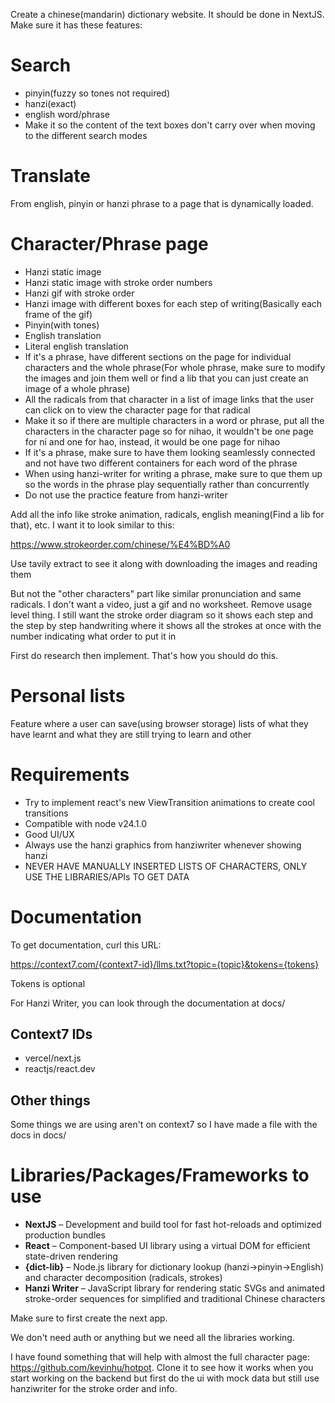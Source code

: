 Create a chinese(mandarin) dictionary website. It should be done in NextJS. Make sure it has these features:

# Search
* pinyin(fuzzy so tones not required)
* hanzi(exact)
* english word/phrase
* Make it so the content of the text boxes don't carry over when moving to the different search modes

# Translate
From english, pinyin or hanzi phrase to a page that is dynamically loaded.

# Character/Phrase page
* Hanzi static image
* Hanzi static image with stroke order numbers
* Hanzi gif with stroke order
* Hanzi image with different boxes for each step of writing(Basically each frame of the gif)
* Pinyin(with tones)
* English translation
* Literal english translation
* If it's a phrase, have different sections on the page for individual characters and the whole phrase(For whole phrase, make sure to modify the images and join them well or find a lib that you can just create an image of a whole phrase)
* All the radicals from that character in a list of image links that the user can click on to view the character page for that radical
* Make it so if there are multiple characters in a word or phrase, put all the characters in the character page so for nihao, it wouldn't be one page for ni and one for hao, instead, it would be one page for nihao
* If it's a phrase, make sure to have them looking seamlessly connected and not have two different containers for each word of the phrase
* When using hanzi-writer for writing a phrase, make sure to que them up so the words in the phrase play sequentially rather than concurrently
* Do not use the practice feature from hanzi-writer

Add all the info like stroke animation, radicals, english meaning(Find a lib for that), etc. I want it to look similar to this:

https://www.strokeorder.com/chinese/%E4%BD%A0

Use tavily extract to see it along with downloading the images and reading them

But not the "other characters" part like similar pronunciation and same radicals. I don't want a video, just a gif and no worksheet. Remove usage level thing. I still want the stroke order diagram so it shows each step and the step by step handwriting where it shows all the strokes at once with the number indicating what order to put it in

First do research then implement. That's how you should do this. 

# Personal lists
Feature where a user can save(using browser storage) lists of what they have learnt and what they are still trying to learn and other

# Requirements
* Try to implement react's new ViewTransition animations to create cool transitions
* Compatible with node v24.1.0
* Good UI/UX
* Always use the hanzi graphics from hanziwriter whenever showing hanzi
* NEVER HAVE MANUALLY INSERTED LISTS OF CHARACTERS, ONLY USE THE LIBRARIES/APIs TO GET DATA

# Documentation
To get documentation, curl this URL:

https://context7.com/{context7-id}/llms.txt?topic={topic}&tokens={tokens}

Tokens is optional

For Hanzi Writer, you can look through the documentation at docs/

## Context7 IDs
* vercel/next.js
* reactjs/react.dev

## Other things
Some things we are using aren't on context7 so I have made a file with the docs in docs/

# Libraries/Packages/Frameworks to use
- **NextJS** – Development and build tool for fast hot-reloads and optimized production bundles
- **React** – Component-based UI library using a virtual DOM for efficient state-driven rendering
- **{dict-lib}** – Node.js library for dictionary lookup (hanzi→pinyin→English) and character decomposition (radicals, strokes)
- **Hanzi Writer** – JavaScript library for rendering static SVGs and animated stroke-order sequences for simplified and traditional Chinese characters

Make sure to first create the next app.

We don't need auth or anything but we need all the libraries working.

I have found something that will help with almost the full character page: https://github.com/kevinhu/hotpot. Clone it to see how it works when you start working on the backend but first do the ui with mock data but still use hanziwriter for the stroke order and info.